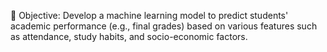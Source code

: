 🎯 Objective:
Develop a machine learning model to predict students' academic performance (e.g., final grades) based on various features such as attendance, study habits, and socio-economic factors.
